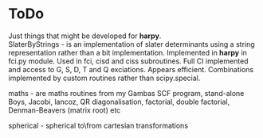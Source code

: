 # ToDo
Just things that might be developed for **harpy**. \
SlaterByStrings - is an implementation of slater determinants using a string representation rather than a bit implementation. Implemented in **harpy** in fci.py module. Used in fci, cisd and ciss subroutines. Full CI implemented and access to G, S, D, T and Q exciations. Appears efficient. Combinations implemented by custom routines rather than scipy.special.

maths - are maths routines from my Gambas SCF program, stand-alone Boys, Jacobi, lancoz, QR diagonalisation, factorial, double factorial, Denman-Beavers (matrix root) etc

spherical - spherical to\from cartesian transformations
